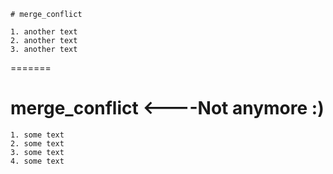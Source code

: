
    # merge_conflict

    1. another text
    2. another text
    3. another text
=======
   # merge_conflict <----Not anymore :)

    1. some text
    2. some text
    3. some text
    4. some text

